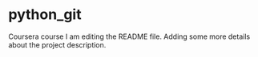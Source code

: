 # python_git
Coursera course
I am editing the README file. Adding some more details about the project description.
